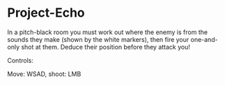 # Project-Echo

In a pitch-black room you must work out where the enemy is from the sounds they make (shown by the white markers), then fire your one-and-only shot at them. Deduce their position before they attack you!

Controls:

Move: WSAD, shoot: LMB

